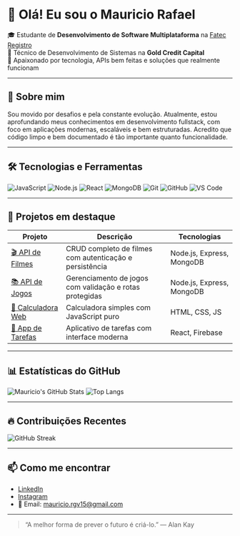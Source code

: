 # 👋 Olá! Eu sou o Mauricio Rafael

🎓 Estudante de **Desenvolvimento de Software Multiplataforma** na [Fatec Registro](https://fatecregistro.cps.sp.gov.br/)  
💼 Técnico de Desenvolvimento de Sistemas na **Gold Credit Capital**  
🚀 Apaixonado por tecnologia, APIs bem feitas e soluções que realmente funcionam

---

## 🧠 Sobre mim

Sou movido por desafios e pela constante evolução. Atualmente, estou aprofundando meus conhecimentos em desenvolvimento fullstack, com foco em aplicações modernas, escaláveis e bem estruturadas. Acredito que código limpo e bem documentado é tão importante quanto funcionalidade.

---

## 🛠️ Tecnologias e Ferramentas

![JavaScript](https://img.shields.io/badge/-JavaScript-F7DF1E?style=flat&logo=javascript&logoColor=black)
![Node.js](https://img.shields.io/badge/-Node.js-339933?style=flat&logo=node.js&logoColor=white)
![React](https://img.shields.io/badge/-React-61DAFB?style=flat&logo=react&logoColor=black)
![MongoDB](https://img.shields.io/badge/-MongoDB-47A248?style=flat&logo=mongodb&logoColor=white)
![Git](https://img.shields.io/badge/-Git-F05032?style=flat&logo=git&logoColor=white)
![GitHub](https://img.shields.io/badge/-GitHub-181717?style=flat&logo=github&logoColor=white)
![VS Code](https://img.shields.io/badge/-VSCode-007ACC?style=flat&logo=visual-studio-code&logoColor=white)

---

## 📌 Projetos em destaque

| Projeto | Descrição | Tecnologias |
|--------|-----------|-------------|
| [🎬 API de Filmes](https://github.com/MauricioRVeiga/api-movies) | CRUD completo de filmes com autenticação e persistência | Node.js, Express, MongoDB |
| [📚 API de Jogos](https://github.com/MauricioRVeiga/api-games) | Gerenciamento de jogos com validação e rotas protegidas | Node.js, Express, MongoDB |
| [🧮 Calculadora Web](https://github.com/MauricioRVeiga/calculadora-js) | Calculadora simples com JavaScript puro | HTML, CSS, JS |
| [📱 App de Tarefas](https://github.com/MauricioRVeiga/todo-app) | Aplicativo de tarefas com interface moderna | React, Firebase |

---

## 📊 Estatísticas do GitHub

![Mauricio's GitHub Stats](https://github-readme-stats.vercel.app/api?username=MauricioRVeiga&show_icons=true&theme=radical)
![Top Langs](https://github-readme-stats.vercel.app/api/top-langs/?username=MauricioRVeiga&layout=compact&theme=radical)

---

## 🔥 Contribuições Recentes

![GitHub Streak](https://github-readme-streak-stats.herokuapp.com/?user=MauricioRVeiga&theme=radical)

---

## 📫 Como me encontrar

- [LinkedIn](https://www.linkedin.com/in/mauricio-rafael-37b586375)
- [Instagram](https://www.instagram.com/mauricior_veiga/)
- 📧 Email: mauricio.rgv15@gmail.com

---

> “A melhor forma de prever o futuro é criá-lo.” — Alan Kay

